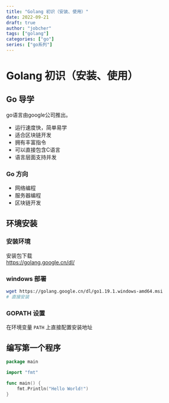 ```yaml
---
title: "Golang 初识（安装、使用）"
date: 2022-09-21
draft: true
author: "jobcher"
tags: ["golang"]
categories: ["go"]
series: ["go系列"]
---
```


# Golang 初识（安装、使用）

## Go 导学
go语言由google公司推出。
- 运行速度快，简单易学
- 适合区块链开发
- 拥有丰富指令
- 可以直接包含C语言
- 语言层面支持并发

### Go 方向
- 网络编程
- 服务器编程
- 区块链开发

## 环境安装
### 安装环境
安装包下载  
https://golang.google.cn/dl/  
  
### windows 部署
```sh
wget https://golang.google.cn/dl/go1.19.1.windows-amd64.msi
# 直接安装
```
### GOPATH 设置
在环境变量 `PATH` 上直接配置安装地址

## 编写第一个程序
```go
package main

import "fmt"

func main() {
	fmt.Println("Hello World!")
}
```